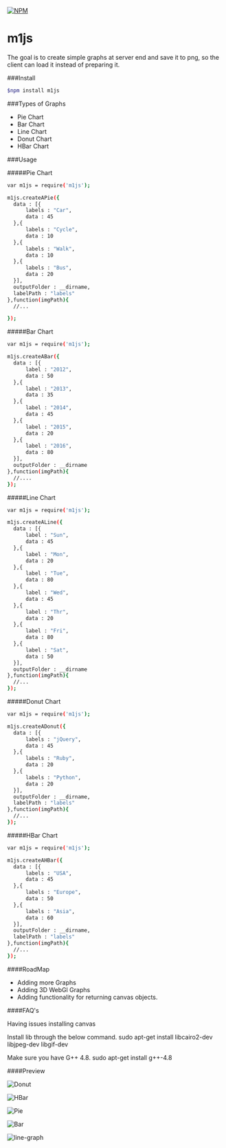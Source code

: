 [![NPM](https://nodei.co/npm/m1js.png?downloads=true&stars=true)](https://nodei.co/npm/m1js/)

# m1js
  The goal is to create simple graphs at server end and save it to png, so the client can load it instead of preparing it.


###Install

```sh
$npm install m1js
```

###Types of Graphs
* Pie Chart
* Bar Chart
* Line Chart
* Donut Chart
* HBar Chart

###Usage

#####Pie Chart

  ```sh
  var m1js = require('m1js');

  m1js.createAPie({
  	data : [{
  		labels : "Car",
  		data : 45
  	},{
  		labels : "Cycle",
  		data : 10
  	},{
  		labels : "Walk",
  		data : 10
  	},{
  		labels : "Bus",
  		data : 20
  	}],
  	outputFolder : __dirname,
  	labelPath : "labels"
  },function(imgPath){
  	//...

  });
  ```

#####Bar Chart

  ```sh
  var m1js = require('m1js');

  m1js.createABar({
  	data : [{
  		label : "2012",
  		data : 50
  	},{
  		label : "2013",
  		data : 35
  	},{
  		label : "2014",
  		data : 45
  	},{
  		label : "2015",
  		data : 20
  	},{
  		label : "2016",
  		data : 80
  	}],
  	outputFolder : __dirname
  },function(imgPath){
  	//....
  });
  ```
#####Line Chart

  ```sh
  var m1js = require('m1js');

  m1js.createALine({
  	data : [{
  		label : "Sun",
  		data : 45
  	},{
  		label : "Mon",
  		data : 20
  	},{
  		label : "Tue",
  		data : 80
  	},{
  		label : "Wed",
  		data : 45
  	},{
  		label : "Thr",
  		data : 20
  	},{
  		label : "Fri",
  		data : 80
  	},{
  		label : "Sat",
  		data : 50
  	}],
  	outputFolder : __dirname
  },function(imgPath){
  	//...
  });
  ```
#####Donut Chart

  ```sh
  var m1js = require('m1js');

  m1js.createADonut({
  	data : [{
  		labels : "jQuery",
  		data : 45
  	},{
  		labels : "Ruby",
  		data : 20
  	},{
  		labels : "Python",
  		data : 20
  	}],
  	outputFolder : __dirname,
  	labelPath : "labels"
  },function(imgPath){
  	//...
  });
  ```
#####HBar Chart

  ```sh
  var m1js = require('m1js');

  m1js.createAHBar({
  	data : [{
  		labels : "USA",
  		data : 45
  	},{
  		labels : "Europe",
  		data : 50
  	},{
  		labels : "Asia",
  		data : 60
  	}],
  	outputFolder : __dirname,
  	labelPath : "labels"
  },function(imgPath){
  	//...
  });
  ```
####RoadMap
* Adding more Graphs
* Adding 3D WebGl Graphs
* Adding functionality for returning canvas objects.

####FAQ's

Having issues installing canvas

Install lib through the below command.
sudo apt-get install libcairo2-dev libjpeg-dev libgif-dev

Make sure you have G++ 4.8.
sudo apt-get install g++-4.8

####Preview

![Donut](https://github.com/mennu/m3js/blob/master/tests/donut.png?raw=true "Donut Graph")

![HBar](https://github.com/mennu/m3js/blob/master/tests/hbar.png?raw=true "HBar Graph")

![Pie](https://github.com/mennu/m3js/blob/master/tests/pie.png?raw=true "pie Graph")

![Bar](https://github.com/mennu/m3js/blob/master/tests/bar.png?raw=true "Bar Graph")

![line-graph](https://github.com/mennu/m3js/blob/master/tests/line-graph.png?raw=true "line Graph")
